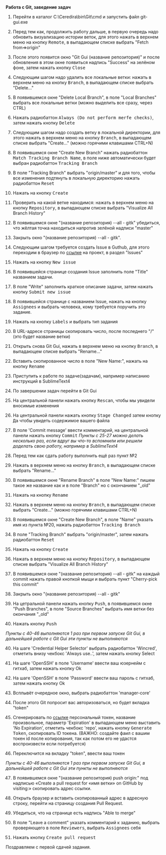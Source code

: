 **Работа с Git, заведение задач**

1. Перейти в каталог C:\Ceredira\bin\Git\cmd и запустить файл git-gui.exe

2. Перед тем как, продолжить работу дальше, в первую очередь надо обновить визуализацию истории веток, для этого нажать в верхнем меню на кнопку <kbd>Remote</kbd>, в выпадающем списке выбрать "Fetch from=>origin"

3. После этого появится окно "Git Gui (название репозитория)" и после обновления в этом окне появиться надпись "Success" на зелёном фоне, затем нажать кнопку <kbd>Close</kbd>

4. Следующим шагом надо удалить все локальные ветки: нажать в верхнем меню на кнопку <kbd>Branch</kbd>, в выпадающем списке выбрать "Delete..."

5. В появившемся окне "Delete Local Branch", в поле "Local Branches" выбрать все локальные ветки (можно выделить все сразу, через CTRL)

6. Нажать радиобаттон <kbd>Always (Do not perform merfe checks)</kbd>, затем нажать кнопку <kbd>Delete</kbd>

7. Следующим шагом надо создать ветку в локальной директории, для этого нажать в верхнем меню на кнопку <kbd>Branch</kbd>, в выпадающем списке выбрать "Create..." (можно горячими клавишами CTRL+N)

8. В появившемся окне "Create New Branch" нажать радиобаттон <kbd>Match Tracking Branch Name</kbd>, в поле ниже автоматически будет выбран радиобаттон <kbd>Tracking Branch</kbd>

9. В поле "Tracking Branch" выбрать "origin/master" и для того, чтобы все изменения подтянуть в локальную директорию нажать радиобаттон <kbd>Reset</kbd>

10. Нажать на кнопку <kbd>Create</kbd>

11. Проверить на какой ветке находимся: нажать в верхнем меню на кнопку <kbd>Repository</kbd>, в выпадающем списке выбрать "Visualize All Branch History"

12. В появившемся окне "(название репозитория) --all - gitk" убедиться, что жёлтая точка находиться напротив зелёной надписи "master"

13. Закрыть окно "(название репозитория) --all - gitk".

14. Следующим шагом требуется создать Issue в Guthub, для этого переходим в браузер по [ссылке](https://github.com/Ceredira/CerediraTess_Test/issues) на проект, в раздел "Issues"

15. Нажать на кнопку <kbd>New issue</kbd>

16. В появившейся странице создания Issue заполнить поле "Title" названием задачи.

17. В поле "Write" заполнить краткое описание задачи, затем нажать кнопку <kbd>Submit new issue</kbd>

18. В появившейся странице с названием Issue, нажать на кнопку <kbd>Assignees</kbd> и выбрать человека, кому требуется поручить это задание.

19. Нажать на кнопку <kbd>Labels</kbd> и выбрать тип задания

20. В URL-адресе страницы скопировать число, после последнего "/" (это будет название ветки)

21. Открыть снова Git Gui, нажать в верхнем меню на кнопку <kbd>Branch</kbd>, в выпадающем списке выбрать "Rename..."

22. Вставить скопированное число в поле "New Name:", нажать на кнопку <kbd>Rename</kbd>

23. Приступить к работе по задаче(задачам), например написанию инструкций в SublimeText4

24. По завершении задач перейти в Git Gui

25. На центральной панели нажать кнопку <kbd>Rescan</kbd>, чтобы мы увидели вносимые изменения

26. На центральной панели нажать кнопку <kbd>Stage Changed</kbd> затем кнопку <kbd>Да</kbd> чтобы увидеть содержимое вашего файла

27. В поле 'Commit message' ввести комментарий, на центральной панели нажать кнопку <kbd>Commit</kbd>
*Пункты с 25-27 можно делать несколько раз, если вдруг вы что-то вспомнили или решили доделать свою работу, например в SublimeText4*

28. Перед тем как сдать работу выполнить ещё раз пункт №2

29. Нажать в верхнем меню на кнопку <kbd>Branch</kbd>, в выпадающем списке выбрать "Rename..."

30. В появившемся окне "Rename Branch" в поле "New Name:" пишем такое же название как и в поле "Branch" но с окончанием "_old"

31. Нажать на кнопку <kbd>Rename</kbd>

32. Нажать в верхнем меню на кнопку <kbd>Branch</kbd>, в выпадающем списке выбрать "Create..." (можно горячими клавишами CTRL+N)

33. В появившемся окне "Create New Branch", в поле "Name" указать имя из пункта №20, нажать радиобаттон <kbd>Tracking Branch</kbd>

34. В поле "Tracking Branch" выбрать "origin/master", затем нажать радиобаттон <kbd>Reset</kbd>

35. Нажать на кнопку <kbd>Create</kbd>

36. Нажать в верхнем меню на кнопку <kbd>Repository</kbd>, в выпадающем списке выбрать "Visualize All Branch History"

37. В появившемся окне "(название репозитория) --all - gitk" на каждый commit нажать правой кнопкой мыщи и выбрать пункт "Cherry-pick this commit"

38. Закрыть окно "(название репозитория) --all - gitk"

39. На цетральной панели нажать кнопку <kbd>Push</kbd>, в появившемся окне "Push Branches", в поле "Source Branches" выбрать имя ветки без окончания "_old"

40. Нажать кнопку <kbd>Push</kbd>

*Пункты с 40-46 выполняются 1 раз при первом запуске Git Gui, в дальнейшей работе с Git Gui эти пункты не выполняются*

40. На шаге 'Credential Helper Selector' выбрать радиобаттон 'Wincred', отметить внизу чекбокс 'Always use..', затем нажать кнопку Select

41. На шаге 'OpenSSH' в поле 'Username' ввести ваш юзернейм с гитхаб, затем нажать кнопку Ok

42. На шаге 'OpenSSH' в поле 'Password' ввести ваш пароль с гитхаб, затем нажать кнопку Ok

43. Всплывёт очередное окно, выбрать радиобаттон 'manager-core'

44. После этого Git попросит вас авторизоваться, но будет вкладка "token" 

45. Сгенерировать по [ссылке](https://github.com/settings/tokens) персональный токен, название произвольное, параметр 'Expiration' в выпадающем меню выставить 'No Expiration', отметить чекбокс 'repo', нажать кнопку <kbd>Generate Token</kbd>, скопировать ID токена. (ВАЖНО: создайте фаил с вашим токен id после копирования, так как потом его не удастся воспроизвести если потребуется)

46. Переключится на вкладку "token", ввести ваш токен

*Пункты с 40-46 выполняются 1 раз при первом запуске Git Gui, в дальнейшей работе с Git Gui эти пункты не выполняются*

47. В появившемся окне "(название репозитория) push origin:" под надписью «Create a pull request for «имя ветки» on GitHub by visiting:» скопировать адрес ссылки.

48. Открыть браузер и вставить скопированный адрес в адресную строку, перейти на страницу создания Pull Request.

49. Убедиться, что на странице есть надпись "Able to merge"

50. В поле "Leave a comment" указать комментарий к заданию, выбрать проверяющего в поле <kbd>Reviewers</kbd>, выбрать <kbd>Assignees</kbd> себя 
51. Нажать кнопку <kbd>Create pull request</kbd>

Поздравляем с первой сдачей задания.


